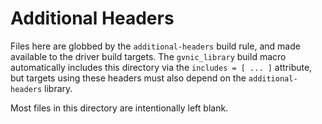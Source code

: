 # Additional Headers

Files here are globbed by the `additional-headers` build rule, and made
available to the driver build targets. The `gvnic_library` build macro
automatically includes this directory via the `includes = [ ... ]` attribute,
but targets using these headers must also depend on the
`additional-headers` library.

Most files in this directory are intentionally left blank.
